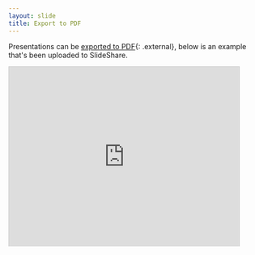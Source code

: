 ```yaml
---
layout: slide
title: Export to PDF
---
```


Presentations can be [exported to PDF](https://github.com/hakimel/reveal.js#pdf-export){: .external}, below is an example that's been uploaded to SlideShare.

<iframe id="slideshare" src="http://www.slideshare.net/slideshow/embed_code/13872948" style="height:356px;width:455px;margin:0;overflow:hidden;border:1px solid #CCC;border-width:1px 1px 0;margin-bottom:5px" allowfullscreen="">
</iframe>

<script>
  document.getElementById('slideshare').attributeName = 'allowfullscreen';
</script>

